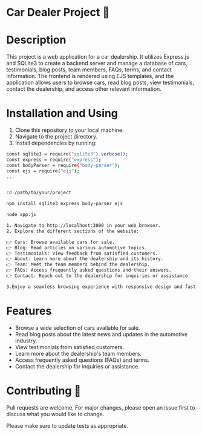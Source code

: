 # Car Dealer Project 🚗

# Description

This project is a web application for a car dealership. It utilizes Express.js and SQLite3 to create a backend server and manage a database of cars, testimonials, blog posts, team members, FAQs, terms, and contact information. The frontend is rendered using EJS templates, and the application allows users to browse cars, read blog posts, view testimonials, contact the dealership, and access other relevant information.

# Installation and Using


1. Clone this repository to your local machine:
2. Navigate to the project directory.
3. Install dependencies by running:


```bash
const sqlite3 = require("sqlite3").verbose();
const express = require("express");
const bodyParser = require("body-parser");
const ejs = require("ejs");
...


cd /path/to/your/project

npm install sqlite3 express body-parser ejs

node app.js

```

```bash
1. Navigate to http://localhost:3000 in your web browser.
2. Explore the different sections of the website:

👉 Cars: Browse available cars for sale.
👉 Blog: Read articles on various automotive topics.
👉 Testimonials: View feedback from satisfied customers.
👉 About: Learn more about the dealership and its history.
👉 Team: Meet the team members behind the dealership.
👉 FAQs: Access frequently asked questions and their answers.
👉 Contact: Reach out to the dealership for inquiries or assistance.

3.Enjoy a seamless browsing experience with responsive design and fast performance.

```

# Features
* Browse a wide selection of cars available for sale.
* Read blog posts about the latest news and updates in the automotive industry.
* View testimonials from satisfied customers.
* Learn more about the dealership's team members.
* Access frequently asked questions (FAQs) and terms.
* Contact the dealership for inquiries or assistance.

# Contributing 🚀

Pull requests are welcome. For major changes, please open an issue first to discuss what you would like to change.

Please make sure to update tests as appropriate.
